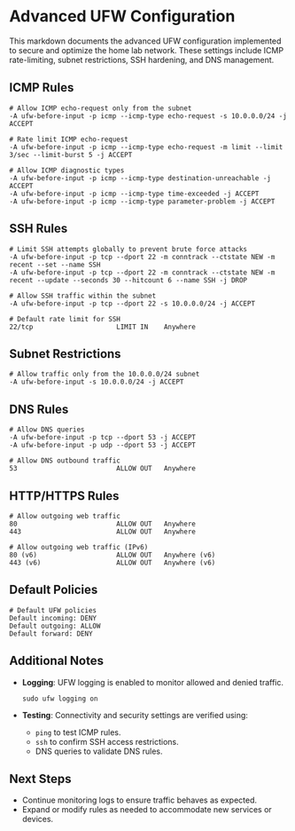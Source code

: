 # Advanced UFW Configuration

This markdown documents the advanced UFW configuration implemented to secure and optimize the home lab network. These settings include ICMP rate-limiting, subnet restrictions, SSH hardening, and DNS management.

## ICMP Rules

```plaintext
# Allow ICMP echo-request only from the subnet
-A ufw-before-input -p icmp --icmp-type echo-request -s 10.0.0.0/24 -j ACCEPT

# Rate limit ICMP echo-request
-A ufw-before-input -p icmp --icmp-type echo-request -m limit --limit 3/sec --limit-burst 5 -j ACCEPT

# Allow ICMP diagnostic types
-A ufw-before-input -p icmp --icmp-type destination-unreachable -j ACCEPT
-A ufw-before-input -p icmp --icmp-type time-exceeded -j ACCEPT
-A ufw-before-input -p icmp --icmp-type parameter-problem -j ACCEPT
```

## SSH Rules

```plaintext
# Limit SSH attempts globally to prevent brute force attacks
-A ufw-before-input -p tcp --dport 22 -m conntrack --ctstate NEW -m recent --set --name SSH
-A ufw-before-input -p tcp --dport 22 -m conntrack --ctstate NEW -m recent --update --seconds 30 --hitcount 6 --name SSH -j DROP

# Allow SSH traffic within the subnet
-A ufw-before-input -p tcp --dport 22 -s 10.0.0.0/24 -j ACCEPT

# Default rate limit for SSH
22/tcp                     LIMIT IN    Anywhere
```

## Subnet Restrictions

```plaintext
# Allow traffic only from the 10.0.0.0/24 subnet
-A ufw-before-input -s 10.0.0.0/24 -j ACCEPT
```

## DNS Rules

```plaintext
# Allow DNS queries
-A ufw-before-input -p tcp --dport 53 -j ACCEPT
-A ufw-before-input -p udp --dport 53 -j ACCEPT

# Allow DNS outbound traffic
53                         ALLOW OUT   Anywhere
```

## HTTP/HTTPS Rules

```plaintext
# Allow outgoing web traffic
80                         ALLOW OUT   Anywhere
443                        ALLOW OUT   Anywhere

# Allow outgoing web traffic (IPv6)
80 (v6)                    ALLOW OUT   Anywhere (v6)
443 (v6)                   ALLOW OUT   Anywhere (v6)
```

## Default Policies

```plaintext
# Default UFW policies
Default incoming: DENY
Default outgoing: ALLOW
Default forward: DENY
```

## Additional Notes

- **Logging**: UFW logging is enabled to monitor allowed and denied traffic.
  ```plaintext
  sudo ufw logging on
  ```

- **Testing**: Connectivity and security settings are verified using:
  - `ping` to test ICMP rules.
  - `ssh` to confirm SSH access restrictions.
  - DNS queries to validate DNS rules.

## Next Steps
- Continue monitoring logs to ensure traffic behaves as expected.
- Expand or modify rules as needed to accommodate new services or devices.
